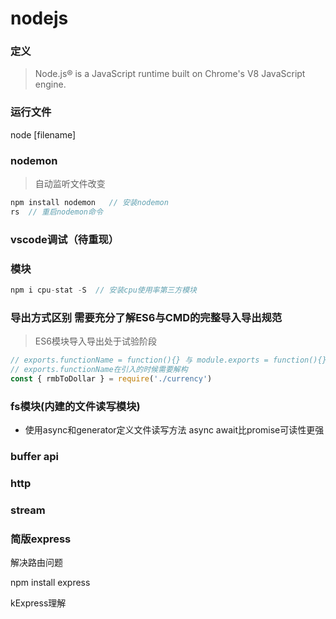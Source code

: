 # nodejs

### 定义
> Node.js® is a JavaScript runtime built on Chrome's V8 JavaScript engine.

### 运行文件
node [filename]

### nodemon
> 自动监听文件改变
```javascript
npm install nodemon   // 安装nodemon
rs  // 重启nodemon命令
```

### vscode调试（待重现）

### 模块
```js
npm i cpu-stat -S  // 安装cpu使用率第三方模块
```

### 导出方式区别 需要充分了解ES6与CMD的完整导入导出规范
> ES6模块导入导出处于试验阶段
```js
// exports.functionName = function(){} 与 module.exports = function(){} 的区别：
// exports.functionName在引入的时候需要解构
const { rmbToDollar } = require('./currency')
```

### fs模块(内建的文件读写模块)
- 使用async和generator定义文件读写方法
async await比promise可读性更强

### buffer api

### http

### stream


### 简版express
解决路由问题 

npm install express

kExpress理解